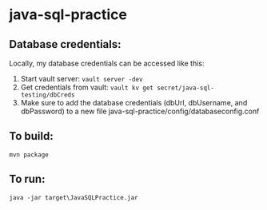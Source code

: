 # java-sql-practice

## Database credentials:
Locally, my database credentials can be accessed like this:
1. Start vault server: `vault server -dev`
2. Get credentials from vault: `vault kv get secret/java-sql-testing/dbCreds`
3. Make sure to add the database credentials (dbUrl, dbUsername, and dbPassword) to a new file java-sql-practice/config/databaseconfig.conf

## To build:
`mvn package`

## To run:
`java -jar target\JavaSQLPractice.jar`


